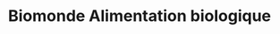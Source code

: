 ---
title: "Biomonde Alimentation biologique"
url: /noyon/biomonde-alimentation-biologique/
shop: magasin de campagne
---